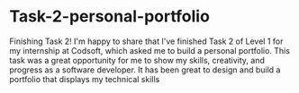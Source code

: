 # Task-2-personal-portfolio
Finishing Task 2!   I'm happy to share that I've finished Task 2 of Level 1 for my internship at Codsoft, which asked me to build a personal portfolio. This task was a great opportunity for me to show my skills, creativity, and progress as a software developer. It has been great to design and build a portfolio that displays my technical skills 
